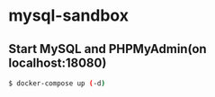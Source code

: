 # mysql-sandbox

## Start MySQL and PHPMyAdmin(on localhost:18080)

~~~sh
$ docker-compose up (-d)
~~~

